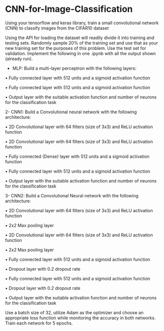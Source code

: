 # CNN-for-Image-Classification


Using your tensorflow and keras library, train a small convolutional network (CNN) to classify images from the CIFAR10 dataset


Using the API for loading the dataset will readily divide it into training and testing sets. Randomly sample 20% of the training set and use that as your new training set for the purposes of this problem. Use the test set for validation. Implement the following in one .ipynb with all the output shown (already run).



- MLP: Build a multi-layer perceptron with the following layers:

• Fully connected layer with 512 units and a sigmoid activation function

• Fully connected layer with 512 units and a sigmoid activation function

• Output layer with the suitable activation function and number of neurons for the classification task



2- CNN1: Build a Convolutional neural network with the following architecture:

• 2D Convolutional layer with 64 filters (size of 3x3) and ReLU activation function

• 2D Convolutional layer with 64 filters (size of 3x3) and ReLU activation function

• Fully connected (Dense) layer with 512 units and a sigmoid activation function

• Fully connected layer with 512 units and a sigmoid activation function

• Output layer with the suitable activation function and number of neurons for the classification task



3- CNN2: Build a Convolutional Neural network with the following architecture:

• 2D Convolutional layer with 64 filters (size of 3x3) and ReLU activation function

• 2x2 Max pooling layer

• 2D Convolutional layer with 64 filters (size of 3x3) and ReLU activation function

• 2x2 Max pooling layer

• Fully connected layer with 512 units and a sigmoid activation function

• Dropout layer with 0.2 dropout rate

• Fully connected layer with 512 units and a sigmoid activation function

• Dropout layer with 0.2 dropout rate

• Output layer with the suitable activation function and number of neurons for the classification task

Use a batch size of 32, utilize Adam as the optimizer and choose an appropriate loss function while
monitoring the accuracy in both networks. Train each network for 5 epochs.
